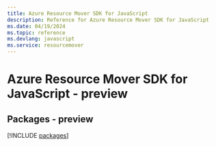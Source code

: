 ```yaml
---
title: Azure Resource Mover SDK for JavaScript
description: Reference for Azure Resource Mover SDK for JavaScript
ms.date: 04/19/2024
ms.topic: reference
ms.devlang: javascript
ms.service: resourcemover
---
```

# Azure Resource Mover SDK for JavaScript - preview
## Packages - preview
[!INCLUDE [packages](resource-mover-index.md)]